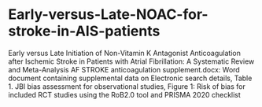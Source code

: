 # Early-versus-Late-NOAC-for-stroke-in-AIS-patients
Early versus Late Initiation of Non-Vitamin K Antagonist Anticoagulation after Ischemic Stroke in Patients with Atrial Fibrillation: A Systematic Review and Meta-Analysis
AF STROKE anticoagulation supplement.docx: Word document containing supplemental data on Electronic search details, Table 1. JBI bias assessment for observational studies, Figure 1: Risk of bias for included RCT studies using the RoB2.0 tool and PRISMA 2020 checklist
